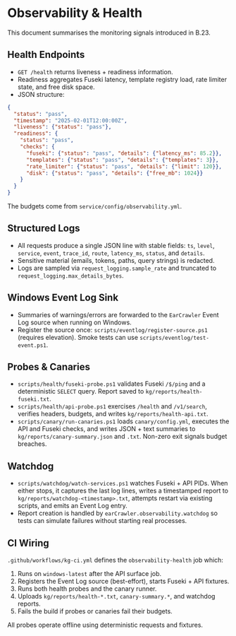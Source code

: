 # Observability & Health

This document summarises the monitoring signals introduced in B.23.

## Health Endpoints

* `GET /health` returns liveness + readiness information.
* Readiness aggregates Fuseki latency, template registry load, rate limiter
  state, and free disk space.
* JSON structure:

```json
{
  "status": "pass",
  "timestamp": "2025-02-01T12:00:00Z",
  "liveness": {"status": "pass"},
  "readiness": {
    "status": "pass",
    "checks": {
      "fuseki": {"status": "pass", "details": {"latency_ms": 85.2}},
      "templates": {"status": "pass", "details": {"templates": 3}},
      "rate_limiter": {"status": "pass", "details": {"limit": 120}},
      "disk": {"status": "pass", "details": {"free_mb": 1024}}
    }
  }
}
```

The budgets come from `service/config/observability.yml`.

## Structured Logs

* All requests produce a single JSON line with stable fields:
  `ts`, `level`, `service`, `event`, `trace_id`, `route`, `latency_ms`, `status`,
  and `details`.
* Sensitive material (emails, tokens, paths, query strings) is redacted.
* Logs are sampled via `request_logging.sample_rate` and truncated to
  `request_logging.max_details_bytes`.

## Windows Event Log Sink

* Summaries of warnings/errors are forwarded to the `EarCrawler` Event Log
  source when running on Windows.
* Register the source once: `scripts/eventlog/register-source.ps1` (requires
  elevation). Smoke tests can use `scripts/eventlog/test-event.ps1`.

## Probes & Canaries

* `scripts/health/fuseki-probe.ps1` validates Fuseki `/$/ping` and a
  deterministic `SELECT` query. Report saved to
  `kg/reports/health-fuseki.txt`.
* `scripts/health/api-probe.ps1` exercises `/health` and `/v1/search`, verifies
  headers, budgets, and writes `kg/reports/health-api.txt`.
* `scripts/canary/run-canaries.ps1` loads `canary/config.yml`, executes the API
  and Fuseki checks, and writes JSON + text summaries to
  `kg/reports/canary-summary.json` and `.txt`. Non-zero exit signals budget
  breaches.

## Watchdog

* `scripts/watchdog/watch-services.ps1` watches Fuseki + API PIDs. When either
  stops, it captures the last log lines, writes a timestamped report to
  `kg/reports/watchdog-<timestamp>.txt`, attempts restart via existing scripts,
  and emits an Event Log entry.
* Report creation is handled by `earCrawler.observability.watchdog` so tests can
  simulate failures without starting real processes.

## CI Wiring

`.github/workflows/kg-ci.yml` defines the `observability-health` job which:

1. Runs on `windows-latest` after the API surface job.
2. Registers the Event Log source (best-effort), starts Fuseki + API fixtures.
3. Runs both health probes and the canary runner.
4. Uploads `kg/reports/health-*.txt`, `canary-summary.*`, and watchdog reports.
5. Fails the build if probes or canaries fail their budgets.

All probes operate offline using deterministic requests and fixtures.
